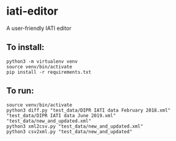 # iati-editor
A user-friendly IATI editor

## To install:
```
python3 -m virtualenv venv
source venv/bin/activate
pip install -r requirements.txt
```

## To run:
```
source venv/bin/activate
python3 diff.py "test_data/DIPR IATI data February 2018.xml" "test_data/DIPR IATI data June 2019.xml" "test_data/new_and_updated.xml"
python3 xml2csv.py "test_data/new_and_updated.xml"
python3 csv2xml.py "test_data/new_and_updated"
```
